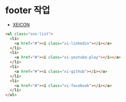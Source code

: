 # footer 작업

- [XEICON](https://xpressengine.github.io/XEIcon/started.html)

```html
<ul class="sns-list">
  <li>
    <a href="#"><i class="xi-linkedin"></i></a>
  </li>
  <li>
    <a href="#"><i class="xi-youtube-play"></i></a>
  </li>
  <li>
    <a href="#"><i class="xi-github"></i></a>
  </li>
  <li>
    <a href="#"><i class="xi-facebook"></i></a>
  </li>
</ul>
```
